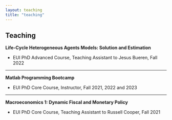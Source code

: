 ```yaml
---
layout: teaching
title: "teaching"
---
```


## Teaching

**Life-Cycle Heterogeneous Agents Models: Solution and Estimation**
   - EUI PhD Advanced Course, Teaching Assistant to Jesus Bueren, Fall 2022
   
   
---
   
**Matlab Programming Bootcamp**
   - EUI PhD Core Course, Instructor, Fall 2021, 2022 and 2023 
   
   
---

**Macroeconomics 1: Dynamic Fiscal and Monetary Policy**
   - EUI PhD Core Course, Teaching Assistant to Russell Cooper, Fall 2021
